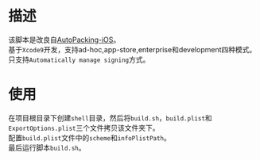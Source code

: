 # 描述
该脚本是改良自[AutoPacking-iOS](https://github.com/stackhou/AutoPacking-iOS)。<br>
基于`Xcode9`开发，支持ad-hoc,app-store,enterprise和development四种模式。<br>
只支持`Automatically manage signing`方式。<br>
# 使用
在项目根目录下创建`shell`目录，然后将`build.sh`，`build.plist`和`ExportOptions.plist`三个文件拷贝该文件夹下。<br>
配置`build.plist`文件中的`scheme`和`infoPlistPath`。<br>
最后运行脚本`build.sh`。
